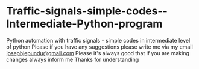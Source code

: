 # Traffic-signals-simple-codes--Intermediate-Python-program
Python automation with traffic signals - simple codes in intermediate level of python
Please if you have any suggestions please write me via my email
josephjepundu@gmail.com
Please it's always good that if you are making changes always inform me
Thanks for understanding
